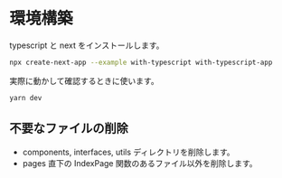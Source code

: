 # 環境構築

typescript と next をインストールします。

```bash
npx create-next-app --example with-typescript with-typescript-app
```

実際に動かして確認するときに使います。

```bash
yarn dev
```

## 不要なファイルの削除

- components, interfaces, utils ディレクトリを削除します。
- pages 直下の IndexPage 関数のあるファイル以外を削除します。
